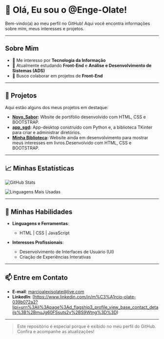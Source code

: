 # 👋 Olá, Eu sou o @Enge-Olate! 

Bem-vindo(a) ao meu perfil no GitHub! Aqui você encontra informações sobre mim, meus interesses e projetos.

---

## Sobre Mim
- 👀 Me interesso por **Tecnologia da Informação**
- 🌱 Atualmente estudando **Front-End** e **Análise e Desenvolvimento de Sistemas (ADS)**
- 💞️ Busco colaborar em projetos de **Front-End**

---

## 📂 Projetos

Aqui estão alguns dos meus projetos em destaque:

- **[Novo_Sabor](https://github.com/Enge-Olate/Novo_Sabor):** Wbsite de portifólio desenvolvido com HTML, CSS e BOOTSTRAP.
- **[app_sgd](https://github.com/Enge-Olate/app_sgd):** App-desktop construído com Python e, a biblioteca TKinter para criar e administrar diretórios.
- **[Minha Biblioteca](https://github.com/Enge-Olate/minha_biblioteca):** Website ainda em desenvolvimento para mostrar meus interesses em livros.Desenvolvido com HTML, CSS e BOOTSTRAP.

---

## 📈 Minhas Estatísticas

![GitHub Stats](https://github-readme-stats.vercel.app/api?username=Enge-Olate&show_icons=true&theme=radical)

![Linguagens Mais Usadas](https://github-readme-stats.vercel.app/api/top-langs/?username=Enge-Olate&layout=compact&theme=radical)

---

## 🌟 Minhas Habilidades
- **Linguagens e Ferramentas**:
  - HTML | CSS | JavaScript

- **Interesses Profissionais**:
  - Desenvolvimento de Interfaces de Usuário (UI)
  - Criação de Experiências Interativas

---

## 📫 Entre em Contato
- **E-mail**: [marcioalexisolate@live.com](mailto:marcioalexisolate@live.com)
- **LinkedIn**: [https://www.linkedin.com/in/m%C3%A1rcio-olate-039b072a2?lipi=urn%3Ali%3Apage%3Ad_flagship3_profile_view_base_contact_details%3B%2BmuJg60FSsuts2v%2BS9Wtng%3D%3D)

---

> Este repositório é especial porque é exibido no meu perfil do GitHub. Confira e acompanhe as atualizações!
